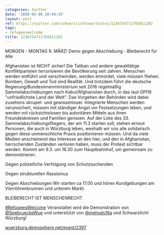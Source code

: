 ```yaml
---
categories: twitter
date: '2020-03-08 20:44:35'
layout: post
ref: https://twitter.com/schwarzlichtwue/status/1236754711765811202
tags:
- refugeeswelcome
title: 1236754711765811202
---
```

MORGEN - MONTAG 9. MÄRZ! Demo gegen Abschiebung - Bleiberecht für Alle



Afghanistan ist NICHT sicher! Die Taliban und andere gewalttätige Konfliktparteien terrorisieren die Bevölkerung seit Jahren. Menschen werden entführt und verschwinden, werden ermordet, viele müssen fliehen.
Bomben, Gewalt und Tod sind Realität. Und trotzdem führt die deutsche Regierung/Bundesinnenministerium seit 2016 regelmäßig Sammelabschiebungen nach Kabul/Afghanistan durch, in das laut GPI19 "unfriedlichste Land der Welt".
Das Vorgehen der Behörden wird dabei zusehens skrupel- und gewissenloser. Integrierte Menschen werden verunsichert, müssen mit ständiger Angst vor Festsetzungen leben, und werden mit rücksichtslosen bis autoritären Mitteln aus ihren Freundeskreisen und Familien gerissen.
Auf der Liste des 33. Sammelabschiebungsfliegers, der am 11.3 starten soll, stehen erneut Personen, die auch in Würzburg leben, weshalb wir uns alle solidarisch gegen diese unmenschliche Praxis positionieren müssen.
Und da viele Medien anscheinend das Interesse an den hier, und den in Afghanistan, herrschenden Zuständen verloren haben, muss der Protest sichtbar werden.
Kommt am 9.3. um 16.30 zum Hauptbahnhof, um gemeinsam zu demonstrieren.

Gegen polizeiliche Verfolgung von Schutzsuchenden

Gegen strukturellen Rassismus

Gegen Abschiebungen
Wir starten ca 17.00 und hören Kundgebungen am Vierröhrenbrunnen und unterem Markt.

BLEIBERECHT IST MENSCHENRECHT 

[#RefugeesWelcome](/t/refugeeswelcome)
Veranstaltet wird die Demonstration von [@SeebrueckeWue](https://twitter.com/SeebrueckeWue) und unterstützt von [@mehrals16a](https://twitter.com/mehrals16a) und Schwarzlicht Würzburg!



[wuerzburg.demosphere.net/event/2397](https://wuerzburg.demosphere.net/event/2397)